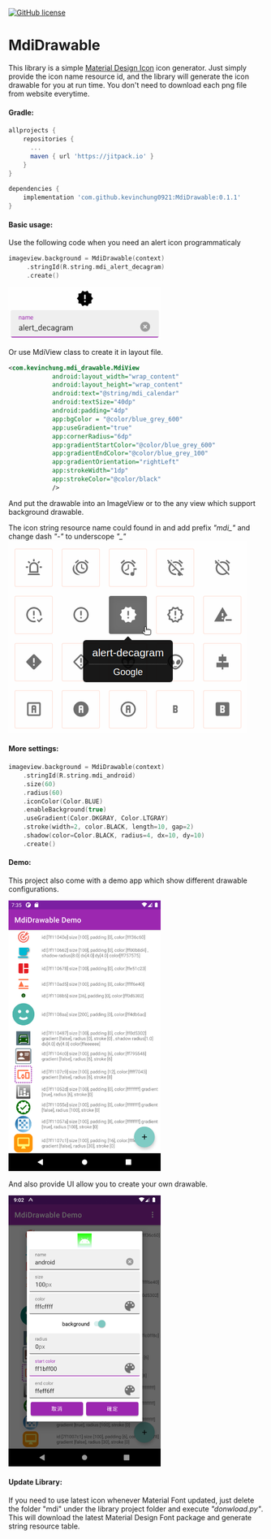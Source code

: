 [![GitHub license](https://img.shields.io/badge/license-Apache%202-blue.svg)](https://raw.githubusercontent.com/HITGIF/TextFieldBoxes/master/LICENSE)

# MdiDrawable

This library is a simple [Material Design Icon](https://materialdesignicons.com/) icon generator. 
Just simply provide the icon name resource id, and the library will generate the icon drawable for you at run time.
You don't need to download each png file from website everytime.

#### Gradle:
```groovy
allprojects {
    repositories {
      ...
      maven { url 'https://jitpack.io' }
    }
}
```
```groovy
dependencies {
    implementation 'com.github.kevinchung0921:MdiDrawable:0.1.1'
}
```

#### Basic usage:

Use the following code when you need an alert icon programmaticaly 
```kotlin
imageview.background = MdiDrawable(context)
     .stringId(R.string.mdi_alert_decagram)
     .create()
```

<img width='300' src='https://github.com/kevinchung0921/MdiDrawable/blob/main/images/Screenshot_1621901926.png' />


Or use MdiView class to create it in layout file.

```xml
<com.kevinchung.mdi_drawable.MdiView
            android:layout_width="wrap_content"
            android:layout_height="wrap_content"
            android:text="@string/mdi_calendar"
            android:textSize="40dp"
            android:padding="4dp"
            app:bgColor = "@color/blue_grey_600"
            app:useGradient="true"
            app:cornerRadius="6dp"
            app:gradientStartColor="@color/blue_grey_600"
            app:gradientEndColor="@color/blue_grey_100"
            app:gradientOrientation="rightLeft"
            app:strokeWidth="1dp"
            app:strokeColor="@color/black"
            />

```

And put the drawable into an ImageView or to the any view which support background drawable.

The icon string resource name could found in and add prefix *"mdi_"* and change dash *"-"* to underscope *"_"*
![](https://github.com/kevinchung0921/MdiDrawable/blob/main/images/Screenshot%20from%202021-05-25%2007-41-30.png)


#### More settings:

``` kotlin
imageview.background = MdiDrawable(context)
    .stringId(R.string.mdi_android)
    .size(60)
    .radius(60)
    .iconColor(Color.BLUE)
    .enableBackground(true)
    .useGradient(Color.DKGRAY, Color.LTGRAY)
    .stroke(width=2, color.BLACK, length=10, gap=2)
    .shadow(color=Color.BLACK, radius=4, dx=10, dy=10)
    .create()
```


#### Demo:

This project also come with a demo app which show different drawable configurations. 

<img width='300' src='https://github.com/kevinchung0921/MdiDrawable/blob/main/images/Screenshot_1622073781.png' />

And also provide UI allow you to create your own drawable.

<img width='300' src='https://github.com/kevinchung0921/MdiDrawable/blob/main/images/Screenshot_1621818157.png' />

#### Update Library:

If you need to use latest icon whenever Material Font updated, just delete the folder "mdi" under the library project folder and execute *"donwload.py"*. This will download the latest Material Design Font package and generate string resource table.
